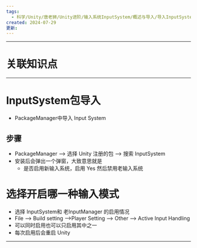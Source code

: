 ```yaml
---
tags:
  - 科学/Unity/唐老狮/Unity进阶/输入系统InputSystem/概述与导入/导入InputSystem
created: 2024-07-29
更新:
---
```


---
# 关联知识点



---
# InputSystem包导入

- PackageManager中导入 Input System
## 步骤

- PackageManager ——> 选择 Unity 注册的包 ——> 搜索 InputSystem
- 安装后会弹出一个弹窗，大致意思就是
	- 是否启用新输入系统，启用 Yes 然后禁用老输入系统
# 选择开启哪一种输入模式

- 选择 InputSystem和 老InputManager 的启用情况
- File ——> Build setting ——>Player Setting ——> Other ——> Active Input Handling
- 可以同时启用也可以只启用其中之一
- 每次启用后会重启 Unity

---
